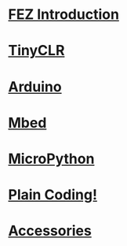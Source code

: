 # [FEZ Introduction](intro.md)
# [TinyCLR](tinyclr.md)
# [Arduino](arduino.md)
# [Mbed](mbed.md)
# [MicroPython](python.md)
# [Plain Coding!](plain_coding.md)
# [Accessories](accessories.md)
